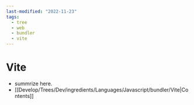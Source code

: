 ```yaml
---
last-modified: "2022-11-23"
tags:
  - tree
  - web
  - bundler
  - vite
---
```

# Vite
- summrize here.
- [[Develop/Trees/Dev/ingredients/Languages/Javascript/bundler/Vite|Contents]]